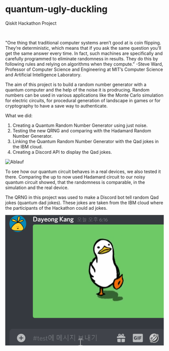 # quantum-ugly-duckling
Qiskit Hackathon Project

<img scr="images/discord_duck.png" width="10">

"One thing that traditional computer systems aren’t good at is coin flipping. They’re deterministic, which means that if you ask the same question you’ll get the same answer every time. In fact, such machines are specifically and carefully programmed to eliminate randomness in results. They do this by following rules and relying on algorithms when they compute.”
-Steve Ward, Professor of Computer Science and Engineering at MIT’s Computer Science and Artificial Intelligence Laboratory.

The aim of this project is to build a random number generator with a quantum computer and the help of the noise it is prodrucing.
Random numbers can be used in various applications like the Monte Carlo simulation for electric circuits, for procedural generation of landscape in games or for cryptography to have a save way to authenticate.

What we did:
1. Creating a Quantum Random Number Generator using just noise.
2. Testing the new QRNG and comparing with the Hadamard Random Number Generator.
3. Linking the Quantum Random Number Generator with the Qad jokes in the IBM cloud.
4. Creating a Discord API to display the Qad jokes.

![Ablauf](https://user-images.githubusercontent.com/67575757/95576929-95554200-0a31-11eb-8f8a-a48b575739c9.png)

To see how our quantum circuit behaves in a real devices, we also tested it there.
Comparing the up to now used Hadamard circuit to our noisy quantum circuit showed, that the randomness is comparable, in the simulation and the real device.

The QRNG in this project was used to make a Discord bot tell random Qad jokes (quantum dad jokes). These jokes are taken from the IBM cloud where the participants of the Hackathon could ad jokes.

![](images/discord_test.gif)

